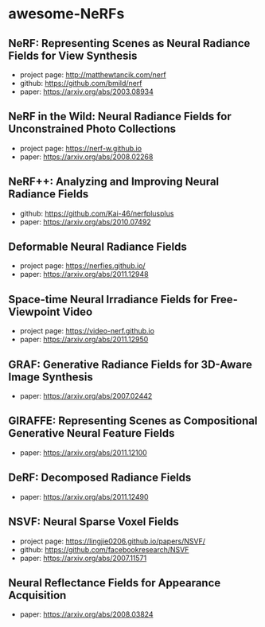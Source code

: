# awesome-NeRFs

## NeRF: Representing Scenes as Neural Radiance Fields for View Synthesis

- project page: http://matthewtancik.com/nerf
- github: https://github.com/bmild/nerf
- paper: https://arxiv.org/abs/2003.08934

## NeRF in the Wild: Neural Radiance Fields for Unconstrained Photo Collections

- project page: https://nerf-w.github.io
- paper: https://arxiv.org/abs/2008.02268

## NeRF++: Analyzing and Improving Neural Radiance Fields

- github: https://github.com/Kai-46/nerfplusplus
- paper: https://arxiv.org/abs/2010.07492

## Deformable Neural Radiance Fields

- project page: https://nerfies.github.io/
- paper: https://arxiv.org/abs/2011.12948

## Space-time Neural Irradiance Fields for Free-Viewpoint Video

- project page: https://video-nerf.github.io
- paper: https://arxiv.org/abs/2011.12950

## GRAF: Generative Radiance Fields for 3D-Aware Image Synthesis

- paper: https://arxiv.org/abs/2007.02442

## GIRAFFE: Representing Scenes as Compositional Generative Neural Feature Fields

- paper: https://arxiv.org/abs/2011.12100

## DeRF: Decomposed Radiance Fields

- paper: https://arxiv.org/abs/2011.12490

## NSVF: Neural Sparse Voxel Fields

- project page: https://lingjie0206.github.io/papers/NSVF/
- github: https://github.com/facebookresearch/NSVF
- paper: https://arxiv.org/abs/2007.11571

## Neural Reflectance Fields for Appearance Acquisition

- paper: https://arxiv.org/abs/2008.03824
